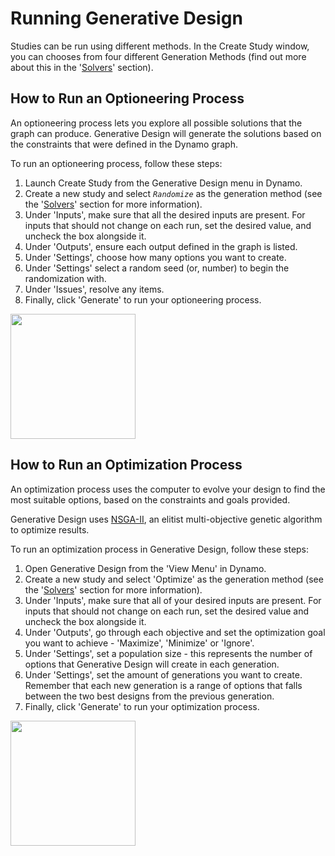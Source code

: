 # Running Generative Design

Studies can be run using different methods. In the Create Study window, you can chooses from four different Generation Methods \(find out more about this in the '[Solvers](../02-deeper-dive/02-01_algorithms/02-01-04_solvers.md)' section\).

## How to Run an Optioneering Process 

An optioneering process lets you explore all possible solutions that the graph can produce. Generative Design will generate the solutions based on the constraints that were defined in the Dynamo graph.

To run an optioneering process, follow these steps:

1. Launch Create Study from the Generative Design menu in Dynamo.
2. Create a new study and select _`Randomize`_ as the generation method \(see the '[Solvers](../02-deeper-dive/02-01_algorithms/02-01-04_solvers.md)' section for more information\).
3. Under 'Inputs', make sure that all the desired inputs are present. For inputs that should not change on each run, set the desired value, and uncheck the box alongside it.
4. Under 'Outputs', ensure each output defined in the graph is listed.  
5. Under 'Settings', choose how many options you want to create.
6. Under 'Settings' select a random seed \(or, number\) to begin the randomization with.
7. Under 'Issues', resolve any items.
8. Finally, click 'Generate' to run your optioneering process.

<img src="../.gitbook/assets/running1.png" style="width:200px;"/>

## How to Run an Optimization Process

An optimization process uses the computer to evolve your design to find the most suitable options, based on the constraints and goals provided. 

Generative Design uses [NSGA-II](https://www.iitk.ac.in/kangal/Deb_NSGA-II.pdf), an elitist multi-objective genetic algorithm to optimize results.

To run an optimization process in Generative Design, follow these steps:

1. Open Generative Design from the 'View Menu' in Dynamo.
2. Create a new study and select 'Optimize' as the generation method \(see the '[Solvers](../02-deeper-dive/02-01_algorithms/02-01-04_solvers.md)' section for more information\).
3. Under 'Inputs', make sure that all of your desired inputs are present. For inputs that should not change on each run, set the desired value and uncheck the box alongside it.
4. Under 'Outputs', go through each objective and set the optimization goal you want to achieve - 'Maximize', 'Minimize' or 'Ignore'.
5. Under 'Settings', set a population size - this represents the number of options that Generative Design will create in each generation.  
6. Under 'Settings', set the amount of generations you want to create. Remember that each new generation is a range of options that falls between the two best designs from the previous generation.
7. Finally, click 'Generate' to run your optimization process.

<img src="../.gitbook/assets/running2.png" style="width:200px;"/>

